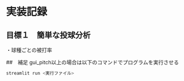 # 実装記録
## 目標１　簡単な投球分析
・球種ごとの被打率

##　補足
gui_pitch以上の場合は以下のコマンドでプログラムを実行させる
```bash
streamlit run <実行ファイル>
```
